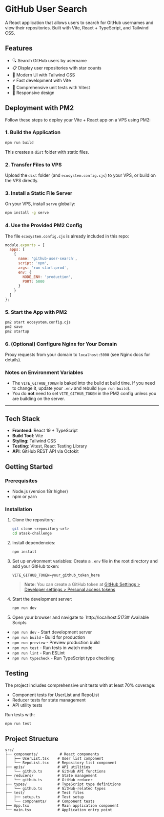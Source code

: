 # GitHub User Search

A React application that allows users to search for GitHub usernames and view their repositories. Built with Vite, React + TypeScript, and Tailwind CSS.

## Features

- 🔍 Search GitHub users by username
- 📋 Display user repositories with star counts
- 🎨 Modern UI with Tailwind CSS
- ⚡ Fast development with Vite
- 🧪 Comprehensive unit tests with Vitest
- 📱 Responsive design

## Deployment with PM2

Follow these steps to deploy your Vite + React app on a VPS using PM2:

### 1. Build the Application
```bash
npm run build
```
This creates a `dist` folder with static files.

### 2. Transfer Files to VPS
Upload the `dist` folder (and `ecosystem.config.cjs`) to your VPS, or build on the VPS directly.

### 3. Install a Static File Server
On your VPS, install `serve` globally:
```bash
npm install -g serve
```

### 4. Use the Provided PM2 Config
The file `ecosystem.config.cjs` is already included in this repo:
```js
module.exports = {
  apps: [
    {
      name: 'github-user-search',
      script: 'npm',
      args: 'run start:prod',
      env: {
        NODE_ENV: 'production',
        PORT: 5000
      }
    }
  ]
};
```

### 5. Start the App with PM2
```bash
pm2 start ecosystem.config.cjs
pm2 save
pm2 startup
```

### 6. (Optional) Configure Nginx for Your Domain
Proxy requests from your domain to `localhost:5000` (see Nginx docs for details).

### Notes on Environment Variables
- The `VITE_GITHUB_TOKEN` is baked into the build at build time. If you need to change it, update your `.env` and rebuild (`npm run build`).
- You do **not** need to set `VITE_GITHUB_TOKEN` in the PM2 config unless you are building on the server.

---

## Tech Stack

- **Frontend**: React 19 + TypeScript
- **Build Tool**: Vite
- **Styling**: Tailwind CSS
- **Testing**: Vitest, React Testing Library
- **API**: GitHub REST API via Octokit

## Getting Started

### Prerequisites

- Node.js (version 18r higher)
- npm or yarn

### Installation

1. Clone the repository:
   ```bash
   git clone <repository-url>
   cd atask-challenge
   ```

2. Install dependencies:
   ```bash
   npm install
   ```

3. Set up environment variables:
   Create a `.env` file in the root directory and add your GitHub token:
   ```
   VITE_GITHUB_TOKEN=your_github_token_here
   ```
   
   > **Note**: You can create a GitHub token at [GitHub Settings > Developer settings > Personal access tokens](https://github.com/settings/tokens)

4. Start the development server:
   ```bash
   npm run dev
   ```

5. Open your browser and navigate to `http://localhost:5173# Available Scripts

- `npm run dev` - Start development server
- `npm run build` - Build for production
- `npm run preview` - Preview production build
- `npm run test` - Run tests in watch mode
- `npm run lint` - Run ESLint
- `npm run typecheck` - Run TypeScript type checking

## Testing

The project includes comprehensive unit tests with at least 70% coverage:

- Component tests for UserList and RepoList
- Reducer tests for state management
- API utility tests

Run tests with:
```bash
npm run test
```

## Project Structure

```
src/
├── components/          # React components
│   ├── UserList.tsx    # User list component
│   └── RepoList.tsx    # Repository list component
├── apis/               # API utilities
│   └── github.ts       # GitHub API functions
├── reducers/           # State management
│   └── github.ts       # GitHub reducer
├── types/              # TypeScript type definitions
│   └── github.ts       # GitHub-related types
├── test/               # Test files
│   ├── setup.ts        # Test setup
│   └── components/     # Component tests
├── App.tsx             # Main application component
└── main.tsx            # Application entry point
```
